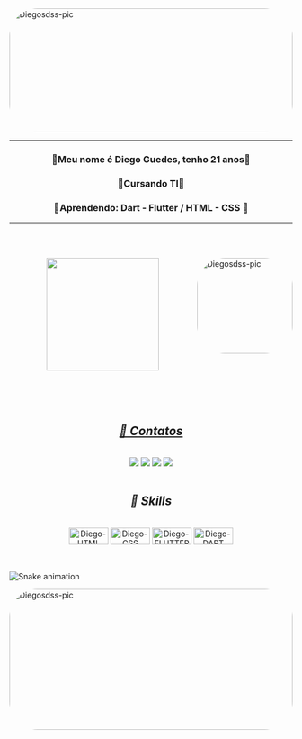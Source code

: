   <div class="container-fluid">
  <img align="center" alt="Diegosdss-pic" height="220" width="100%"  style="border-radius:50px;" src="https://media.giphy.com/media/yT7us48nOugGaki9xR/giphy.gif">
 </div> 
    
<body>
<hr size="50">
 <p><h3 align="center"> 🔹Meu nome é Diego Guedes, tenho 21 anos🔹</h3> </p>
 <p><h3 align="center"> 🔸Cursando TI🔸 </h3></p>
 <p><h3 align="center"> 🔹Aprendendo:
                     Dart - Flutter /
                     HTML - CSS  🔹 </h3></p>  
 <hr size="50">
 
  <br><br>
 <!-- IMAGEM direita -->
  <div class="container-fluid">
  <img align="right" alt="Diegosdss-pic" height="170" style="border-radius:50px;" src="https://media.giphy.com/media/eSwGh3YK54JKU/giphy.gif">
  
  <!-- TELINHA DOS GRÁFICOS-->
 <div align="center">
  <a href="https://github.com/Diegosdss">
  <img height="200em" src="https://github-readme-stats.vercel.app/api?username=Diegosdss&show_icons=true&theme=Blue&include_all_commits=true&count_private=true"/>
   </div
    <br></br>
  
  <br></br>
  
  <i><h2 align="center">🌊 Contatos</h2></i>
  <div style="display: inline_block"><br>
  
  <!-- SIMBOLOS DOS CONTATOS -->
  <div align="center">
  <a href="https://www.youtube.com/channel/UCFU5V3Bebcfc890pulWmHTQ" target="_blank"><img src="https://img.shields.io/badge/YouTube-FF0000?style=for-the-badge&logo=youtube&logoColor=white" target="_blank"></a>
  <a href="https://www.instagram.com/diego.guedes1" target="_blank"><img src="https://img.shields.io/badge/-Instagram-%23E4405F?style=for-the-badge&logo=instagram&logoColor=white" target="_blank"></a>
 	<a href="https://www.twitch.tv/iGhTsz" target="_blank"><img src="https://img.shields.io/badge/Twitch-9146FF?style=for-the-badge&logo=twitch&logoColor=white" target="_blank"></a>
 <a href="https://discord.gg/HZ4khmpp" target="_blank"><img src="https://img.shields.io/badge/Discord-7289DA?style=for-the-badge&logo=discord&logoColor=white" target="_blank"></a>
  </div>
  
 <br>
  
   <div> 
     <i><h2 align="center">🚀 Skills</h2></i>
  <div align="center" style="display: inline_block"><br>
  <img align="center" alt="Diego-HTML" height="30" width="70" src="https://img.shields.io/badge/HTML5-E34F26?style=for-the-badge&logo=html5&logoColor=white">
  <img align="center" alt="Diego-CSS" height="30" width="70" src="https://img.shields.io/badge/CSS3-1572B6?style=for-the-badge&logo=css3&logoColor=white">
  <img align="center" alt="Diego-FLUTTER" height="30" width="70" src="https://img.shields.io/badge/Flutter-02569B?style=for-the-badge&logo=flutter&logoColor=white">
  <img align="center" alt="Diego-DART" height="30" width="70" src="https://img.shields.io/badge/Dart-0175C2?style=for-the-badge&logo=dart&logoColor=white"
       
       
  </div>    
  </div> 
  </body>
    <br><br>
  
  ![Snake animation](https://github.com/Diegosdss/Diegosdss/blob/output/github-contribution-grid-snake.svg)
  </div>
 
 
  <div class="container">
  <img align="center" alt="Diegosdss-pic" height="250" width="100%"  style="border-radius:50px;" src=" https://i.pinimg.com/originals/16/03/fb/1603fb7077abb9093f4af305b4e5ce79.gif">
 </div> 
     
    
  
  
  

